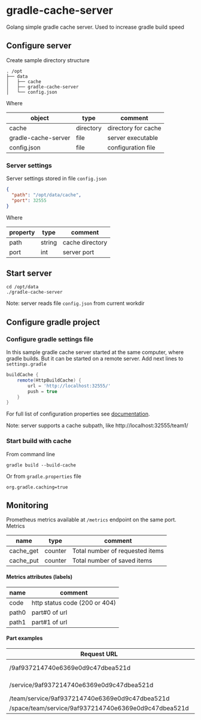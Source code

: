 # gradle-cache-server
Golang simple gradle cache server. Used to increase gradle build speed
## Configure server
Create sample directory structure
```text
. /opt
├── data
│   ├── cache
│   ├── gradle-cache-server
│   └── config.json
```
Where

| object | type | comment |
|---|---|---|
| cache | directory | directory for cache |
| gradle-cache-server | file | server executable |
| config.json | file | configuration file |

### Server settings
Server settings stored in file `config.json`
```json
{
  "path": "/opt/data/cache",
  "port": 32555
}
```
Where

| property | type | comment |
|---|---|---|
| path | string | cache directory |
| port | int | server port |

## Start server
```shell script
cd /opt/data
./gradle-cache-server
```
Note: server reads file `config.json` from current workdir

## Configure gradle project
### Configure gradle settings file
In this sample gradle cache server started at the same computer, where gradle builds. But it can be started on a remote server.
Add next lines to `settings.gradle`
```groovy
buildCache {
    remote(HttpBuildCache) {
        url = 'http://localhost:32555/'
        push = true
    }
}
```
For full list of configuration properties see [documentation](https://docs.gradle.org/current/userguide/build_cache.html#sec:build_cache_configure).

Note: server supports a cache subpath, like http://localhost:32555/team1/
### Start build with cache
From command line
```shell script
gradle build --build-cache
```
Or from `gradle.properties` file
```properties
org.gradle.caching=true
```

## Monitoring
Prometheus metrics available at `/metrics` endpoint on the same port.
Metrics

| name | type | comment |
|---|---|---|
| cache_get | counter | Total number of requested items |
| cache_put | counter | Total number of saved items |

#### Metrics attributes (labels)

| name | comment |
|---|---|
| code | http status code (200 or 404) |
| path0 | part#0 of url  |
| path1 | part#1 of url |

#### Part examples

| Request URL | path0 | path1 |
|---|---|---|
| /9af937214740e6369e0d9c47dbea521d| empty string | empty string |
| /service/9af937214740e6369e0d9c47dbea521d| service | empty string |
| /team/service/9af937214740e6369e0d9c47dbea521d| team | service |
| /space/team/service/9af937214740e6369e0d9c47dbea521d| space | team |

